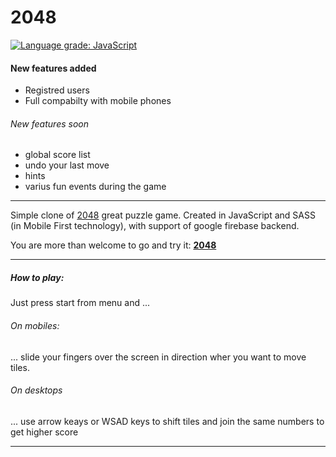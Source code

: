 # 2048
[![Language grade: JavaScript](https://img.shields.io/lgtm/grade/javascript/g/mkitowski/2048.svg?logo=lgtm&logoWidth=18)](https://lgtm.com/projects/g/mkitowski/2048/context:javascript)
#### New features added
 - Registred users
 - Full compabilty with mobile phones

###### New features soon
 - global score list
 - undo your last move
 - hints
 - varius fun events during the game

------------
Simple clone of [2048](https://play2048.co/) great puzzle game.
Created in JavaScript and SASS (in Mobile First technology), with support of google firebase backend.

You are more than welcome to go and try it: **[2048](https://mkitowski.github.io/2048/ "2048")**

------------

##### How to play:
Just press start from menu and ...
###### On mobiles:
   ... slide your fingers over the screen in direction wher you want to move tiles.
###### On desktops
   ... use arrow keays or WSAD keys to shift tiles and join the same numbers to get higher score

------------

